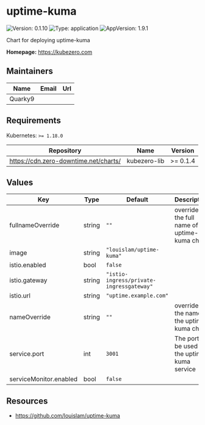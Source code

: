 # uptime-kuma

![Version: 0.1.10](https://img.shields.io/badge/Version-0.1.10-informational?style=flat-square) ![Type: application](https://img.shields.io/badge/Type-application-informational?style=flat-square) ![AppVersion: 1.9.1](https://img.shields.io/badge/AppVersion-1.9.1-informational?style=flat-square)

Chart for deploying uptime-kuma

**Homepage:** <https://kubezero.com>

## Maintainers

| Name | Email | Url |
| ---- | ------ | --- |
| Quarky9 |  |  |

## Requirements

Kubernetes: `>= 1.18.0`

| Repository | Name | Version |
|------------|------|---------|
| https://cdn.zero-downtime.net/charts/ | kubezero-lib | >= 0.1.4 |

## Values

| Key | Type | Default | Description |
|-----|------|---------|-------------|
| fullnameOverride | string | `""` | override the full name of the uptime-kuma chart |
| image | string | `"louislam/uptime-kuma"` |  |
| istio.enabled | bool | `false` |  |
| istio.gateway | string | `"istio-ingress/private-ingressgateway"` |  |
| istio.url | string | `"uptime.example.com"` |  |
| nameOverride | string | `""` | override the name of the uptime-kuma chart |
| service.port | int | `3001` | The port to be used by the uptime-kuma service |
| serviceMonitor.enabled | bool | `false` |  |

## Resources

- https://github.com/louislam/uptime-kuma

